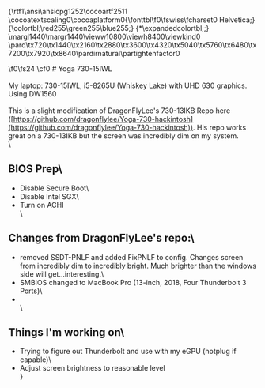 {\rtf1\ansi\ansicpg1252\cocoartf2511
\cocoatextscaling0\cocoaplatform0{\fonttbl\f0\fswiss\fcharset0 Helvetica;}
{\colortbl;\red255\green255\blue255;}
{\*\expandedcolortbl;;}
\margl1440\margr1440\vieww10800\viewh8400\viewkind0
\pard\tx720\tx1440\tx2160\tx2880\tx3600\tx4320\tx5040\tx5760\tx6480\tx7200\tx7920\tx8640\pardirnatural\partightenfactor0

\f0\fs24 \cf0 # Yoga 730-15IWL\
\
My laptop: 730-15IWL, i5-8265U (Whiskey Lake) with UHD 630 graphics. Using DW1560 \
\
This is a slight modification of DragonFlyLee's 730-13IKB Repo here ([https://github.com/dragonflylee/Yoga-730-hackintosh](https://github.com/dragonflylee/Yoga-730-hackintosh)). His repo works great on a 730-13IKB but the screen was incredibly dim on my system.\
\
## BIOS Prep\
-  Disable Secure Boot\
-  Disable Intel SGX\
-  Turn on ACHI\
\
## Changes from DragonFlyLee's repo:\
- removed SSDT-PNLF and added FixPNLF to config. Changes screen from incredibly dim to incredibly bright. Much brighter than the windows side will get...interesting.\
- SMBIOS changed to MacBook Pro (13-inch, 2018, Four Thunderbolt 3 Ports)\
- \
\
## Things I'm working on\
- Trying to figure out Thunderbolt and use with my eGPU (hotplug if capable)\
- Adjust screen brightness to reasonable level\
}